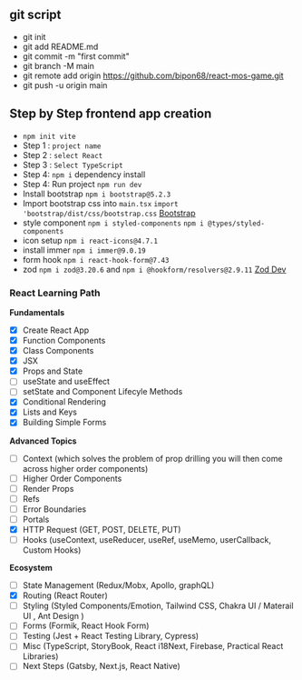 ## git script
- git init
- git add README.md
- git commit -m "first commit"
- git branch -M main
- git remote add origin https://github.com/bipon68/react-mos-game.git
- git push -u origin main

## Step by Step frontend app creation
- `npm init vite`
- Step 1 : `project name`
- Step 2 : `select React`
- Step 3 : `Select TypeScript`
- Step 4:   `npm i` dependency install
- Step 4: Run project `npm run dev`
- Install bootstrap `npm i bootstrap@5.2.3`
- Import bootstrap css into `main.tsx` `import 'bootstrap/dist/css/bootstrap.css` [Bootstrap](https://getbootstrap.com/)
- style component `npm i styled-components` `npm i @types/styled-components`
- icon setup `npm i react-icons@4.7.1`
- install immer `npm i immer@9.0.19`
- form hook `npm i react-hook-form@7.43`
- zod `npm i zod@3.20.6` and `npm i @hookform/resolvers@2.9.11` [Zod Dev](https://zod.dev/)



### React Learning Path

**Fundamentals**
- [x] Create React App
- [x] Function Components
- [x] Class Components
- [x] JSX
- [x] Props and State
- [ ] useState and useEffect
- [ ] setState and Component Lifecyle Methods
- [x] Conditional Rendering
- [x] Lists and Keys
- [x] Building Simple Forms

**Advanced Topics**
- [ ] Context (which solves the problem of prop drilling you will then come across higher order components)
- [ ] Higher Order Components
- [ ] Render Props
- [ ] Refs
- [ ] Error Boundaries
- [ ] Portals
- [x] HTTP Request (GET, POST, DELETE, PUT)
- [ ] Hooks (useContext, useReducer, useRef, useMemo, userCallback, Custom Hooks)

**Ecosystem**
- [ ] State Management (Redux/Mobx, Apollo, graphQL)
- [x] Routing (React Router)
- [ ] Styling (Styled Components/Emotion, Tailwind CSS, Chakra UI / Materail UI , Ant Design )
- [ ] Forms (Formik, React Hook Form)
- [ ] Testing (Jest + React Testing Library, Cypress)
- [ ] Misc (TypeScript, StoryBook, React i18Next, Firebase, Practical React Libraries)
- [ ] Next Steps (Gatsby, Next.js, React Native) 
